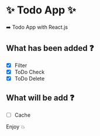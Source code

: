 # :sparkles: Todo App :sparkles:

:arrow_right: Todo App with React.js
 
 
##  What has been added :question:
- [x] Filter
- [x] ToDo Check
- [x] ToDo Delete

##  What will be add :question:
- [ ] Cache

Enjoy :boom:
